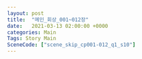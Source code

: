 ```yaml
---
layout: post
title:  "메인_회상_001~012장"
date:   2021-03-13 02:00:00 +0000
categories: Main
Tags: Story Main
SceneCode: ["scene_skip_cp001-012_q1_s10"]
---
```

